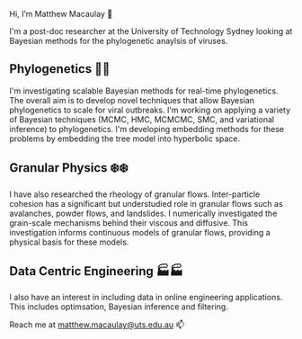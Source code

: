 Hi, I’m Matthew Macaulay :wave:

I'm a post-doc researcher at the University of Technology Sydney looking at Bayesian methods for the phylogenetic anaylsis of viruses.

## Phylogenetics :herb::herb:

I'm investigating scalable Bayesian methods for real-time phylogenetics. The overall aim is to develop novel techniques that allow Bayesian phylogenetics to scale for viral outbreaks. I'm working on applying a variety of Bayesian techniques (MCMC, HMC, MCMCMC, SMC, and variational inference) to phylogenetics. I'm developing embedding methods for these problems by embedding the tree model into hyperbolic space.

## Granular Physics :snowflake::snowflake:

I have also researched the rheology of granular flows. Inter-particle cohesion has a significant but understudied role in granular flows such as avalanches, powder flows, and landslides. I numerically investigated the grain-scale mechanisms behind their viscous and diffusive. This investigation informs continuous models of granular flows, providing a physical basis for these models.

## Data Centric Engineering :factory::factory:

I also have an interest in including data in online engineering applications. This includes optimsation, Bayesian inference and filtering.

Reach me at matthew.macaulay@uts.edu.au 📫 
